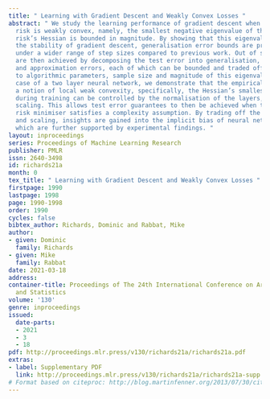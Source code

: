 ```yaml
---
title: " Learning with Gradient Descent and Weakly Convex Losses "
abstract: " We study the learning performance of gradient descent when the empirical
  risk is weakly convex, namely, the smallest negative eigenvalue of the empirical
  risk’s Hessian is bounded in magnitude. By showing that this eigenvalue can control
  the stability of gradient descent, generalisation error bounds are proven that hold
  under a wider range of step sizes compared to previous work. Out of sample guarantees
  are then achieved by decomposing the test error into generalisation, optimisation
  and approximation errors, each of which can be bounded and traded off with respect
  to algorithmic parameters, sample size and magnitude of this eigenvalue. In the
  case of a two layer neural network, we demonstrate that the empirical risk can satisfy
  a notion of local weak convexity, specifically, the Hessian’s smallest eigenvalue
  during training can be controlled by the normalisation of the layers, i.e., network
  scaling. This allows test error guarantees to then be achieved when the population
  risk minimiser satisfies a complexity assumption. By trading off the network complexity
  and scaling, insights are gained into the implicit bias of neural network scaling,
  which are further supported by experimental findings. "
layout: inproceedings
series: Proceedings of Machine Learning Research
publisher: PMLR
issn: 2640-3498
id: richards21a
month: 0
tex_title: " Learning with Gradient Descent and Weakly Convex Losses "
firstpage: 1990
lastpage: 1998
page: 1990-1998
order: 1990
cycles: false
bibtex_author: Richards, Dominic and Rabbat, Mike
author:
- given: Dominic
  family: Richards
- given: Mike
  family: Rabbat
date: 2021-03-18
address:
container-title: Proceedings of The 24th International Conference on Artificial Intelligence
  and Statistics
volume: '130'
genre: inproceedings
issued:
  date-parts:
  - 2021
  - 3
  - 18
pdf: http://proceedings.mlr.press/v130/richards21a/richards21a.pdf
extras:
- label: Supplementary PDF
  link: http://proceedings.mlr.press/v130/richards21a/richards21a-supp.pdf
# Format based on citeproc: http://blog.martinfenner.org/2013/07/30/citeproc-yaml-for-bibliographies/
---
```

